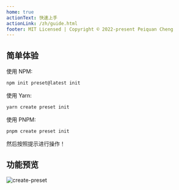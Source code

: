 ```yaml
---
home: true
actionText: 快速上手
actionLink: /zh/guide.html
footer: MIT Licensed | Copyright © 2022-present Peiquan Cheng
---
```


## 简单体验

使用 NPM:

```bash
npm init preset@latest init
```

使用 Yarn:

```bash
yarn create preset init
```

使用 PNPM:

```bash
pnpm create preset init
```

然后按照提示进行操作！

## 功能预览

![create-preset](https://cdn.jsdelivr.net/gh/chengpeiquan/assets-storage/img/2021/11/20220110155037.gif)
